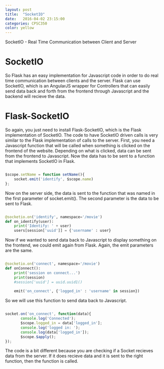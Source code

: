 ```yaml
---
layout: post
title:  "SocketIO"
date:   2016-04-02 23:15:00
categories: CPSC350
color: yellow
---
```


SocketIO - Real Time Communication between Client and Server

# SocketIO

So Flask has an easy implementation for Javascript code in order to do real time communication between clients and the server. Flask can use SocketIO, which is an AngularJS wrapper for Controllers that can easily send data back and forth from the frontend through Javascript and the backend will recieve the data.

# Flask-SocketIO

So again, you just need to install Flask-SocketIO, which is the Flask implementation of SocketIO. The code to have SocketIO driven calls is very similar to the Flask implementation of calls to the server. First, you need a Javascript function that will be called when something is clicked on the frontend of the website. Depending on what is clicked, data can be sent from the frontend to Javascript. Now the data has to be sent to a function that implements SocketIO in Flask.

``` Javascript 

$scope.setName = function setName(){
    socket.emit('identify', $scope.name)  
};

```

Now on the server side, the data is sent to the function that was named in the first parameter of socket.emit(). The second parameter is the data to be sent to Flask.

``` Python

@socketio.on('identify', namespace='/movie')
def on_identify(user):
    print('Identify: ' + user)
    users[session['uuid']] = {'username' : user}

```

Now if we wanted to send data back to Javascript to display something on the frontend, we could emit again from Flask. Again, the emit parameters are the same.

``` Python

@socketio.on('connect', namespace='/movie')
def onConnect():
    print('session on connect...')
    print(session)
    #session['uuid'] = uuid.uuid1()
    
    emit('on_connect', {'logged_in' : 'username' in session})

```

So we will use this function to send data back to Javascript.

``` Javascript

socket.on('on_connect', function(data){
       console.log('Connected'); 
       $scope.logged_in = data['logged_in'];
       console.log('logged in: ');
       console.log(data['logged_in']);
       $scope.$apply();
});

```

The code is a bit different because you are checking if a Socket recieves data from the server. If it does recieve data and it is sent to the right function, then the function is called.
